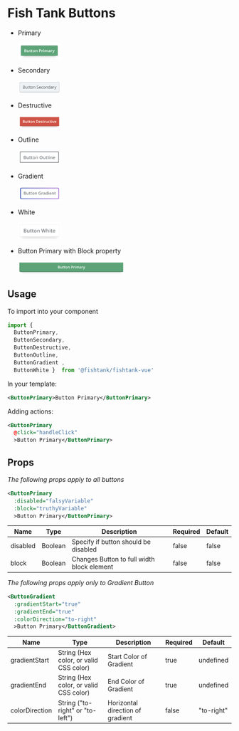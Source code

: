 # Fish Tank Buttons

  - Primary

    <img src="../../assets/ft-button-primary.png" width="20%" alt="Fish Tank Primary Button">
  - Secondary

    <img src="../../assets/ft-button-secondary.png" width="20%" alt="Fish Tank Secondary Button">
  - Destructive

    <img src="../../assets/ft-button-destructive.png" width="20%" alt="Fish Tank Destructive Button">
  - Outline

    <img src="../../assets/ft-button-outline.png" width="20%" alt="Fish Tank Outline Button">
  - Gradient

    <img src="../../assets/ft-button-gradient.png" width="20%" alt="Fish Tank Gradient Button">
  - White

    <img src="../../assets/ft-button-white.png" width="20%" alt="Fish Tank White Button">
  - Button Primary with Block property

    <img src="../../assets/ft-button-primary-block.png" width="50%" alt="Block Style Fish Tank Primary Button">

## Usage

To import into your component

```js
import { 
  ButtonPrimary,
  ButtonSecondary,
  ButtonDestructive, 
  ButtonOutline, 
  ButtonGradient , 
  ButtonWhite }  from '@fishtank/fishtank-vue'
```

In your template:

```xml
<ButtonPrimary>Button Primary</ButtonPrimary>
```

Adding actions:

```xml
<ButtonPrimary 
  @click="handleClick"
  >Button Primary</ButtonPrimary>
```

## Props

_The following props apply to all buttons_

```xml
<ButtonPrimary
  :disabled="falsyVariable"
  :block="truthyVariable"
  >Button Primary</ButtonPrimary>
```
|Name|Type|Description|Required|Default|
|---|---|---|---|---|
|disabled|Boolean|Specify if button should be disabled|false| false|
|block|Boolean|Changes Button to full width block element|false| false|


_The following props apply only to Gradient Button_

```xml
<ButtonGradient
  :gradientStart="true"
  :gradientEnd="true"
  :colorDirection="to-right"
  >Button Primary</ButtonGradient>
```
<table>
  <thead>
    <th>Name</th>
    <th>Type</th>
    <th>Description</th>
    <th>Required</th>
    <th>Default</th>
  </thead>
  <tr>
    <td>gradientStart</td>
    <td>String (Hex color, or valid CSS color)</td>
    <td>Start Color of Gradient</td>
    <td>true</td>
    <td>undefined</td>
  </tr>
  <tr>
    <td>gradientEnd</td>
    <td>String (Hex color, or valid CSS color)</td>
    <td>End Color of Gradient</td>
    <td>true</td>
    <td>undefined</td>
  </tr>
  <tr>
    <td>colorDirection</td>
    <td>String ("to-right" or "to-left")</td>
    <td>Horizontal direction of gradient</td>
    <td>false</td>
    <td> "to-right"</td>
  </tr>
</table>